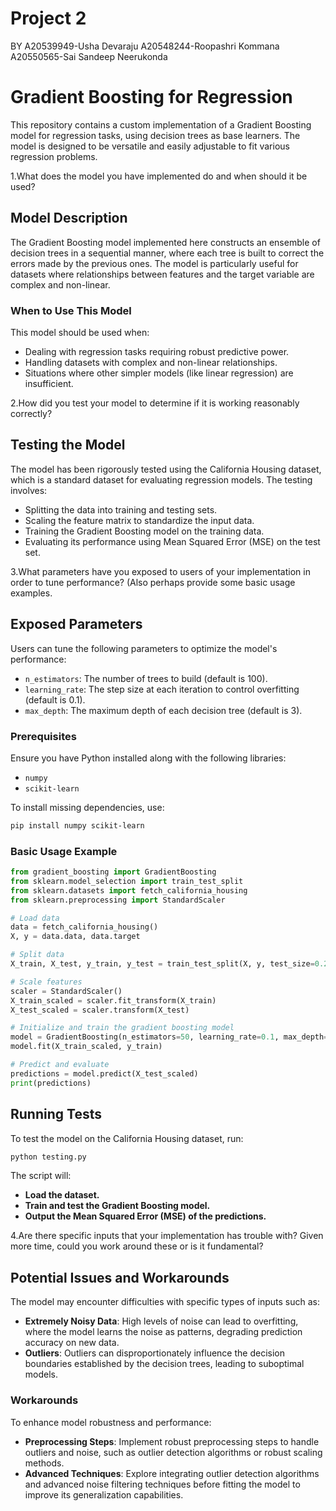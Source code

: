 # Project 2 
BY
A20539949-Usha Devaraju
A20548244-Roopashri Kommana
A20550565-Sai Sandeep Neerukonda

# Gradient Boosting for Regression

This repository contains a custom implementation of a Gradient Boosting model for regression tasks, using decision trees as base learners. The model is designed to be versatile and easily adjustable to fit various regression problems.

1.What does the model you have implemented do and when should it be used?
## Model Description

The Gradient Boosting model implemented here constructs an ensemble of decision trees in a sequential manner, where each tree is built to correct the errors made by the previous ones. The model is particularly useful for datasets where relationships between features and the target variable are complex and non-linear.

### When to Use This Model

This model should be used when:
- Dealing with regression tasks requiring robust predictive power.
- Handling datasets with complex and non-linear relationships.
- Situations where other simpler models (like linear regression) are insufficient.

2.How did you test your model to determine if it is working reasonably correctly?
## Testing the Model

The model has been rigorously tested using the California Housing dataset, which is a standard dataset for evaluating regression models. The testing involves:
- Splitting the data into training and testing sets.
- Scaling the feature matrix to standardize the input data.
- Training the Gradient Boosting model on the training data.
- Evaluating its performance using Mean Squared Error (MSE) on the test set.

3.What parameters have you exposed to users of your implementation in order to tune performance? (Also perhaps provide some basic usage examples.
## Exposed Parameters

Users can tune the following parameters to optimize the model's performance:
- `n_estimators`: The number of trees to build (default is 100).
- `learning_rate`: The step size at each iteration to control overfitting (default is 0.1).
- `max_depth`: The maximum depth of each decision tree (default is 3).

### Prerequisites

Ensure you have Python installed along with the following libraries:
- `numpy`
- `scikit-learn`

To install missing dependencies, use:
```bash
pip install numpy scikit-learn
```

### Basic Usage Example

```python
from gradient_boosting import GradientBoosting
from sklearn.model_selection import train_test_split
from sklearn.datasets import fetch_california_housing
from sklearn.preprocessing import StandardScaler

# Load data
data = fetch_california_housing()
X, y = data.data, data.target

# Split data
X_train, X_test, y_train, y_test = train_test_split(X, y, test_size=0.2, random_state=42)

# Scale features
scaler = StandardScaler()
X_train_scaled = scaler.fit_transform(X_train)
X_test_scaled = scaler.transform(X_test)

# Initialize and train the gradient boosting model
model = GradientBoosting(n_estimators=50, learning_rate=0.1, max_depth=3)
model.fit(X_train_scaled, y_train)

# Predict and evaluate
predictions = model.predict(X_test_scaled)
print(predictions)
```

## Running Tests
To test the model on the California Housing dataset, run:
```python
python testing.py
```
The script will:
- **Load the dataset.**
- **Train and test the Gradient Boosting model.**
- **Output the Mean Squared Error (MSE) of the predictions.**

4.Are there specific inputs that your implementation has trouble with? Given more time, could you work around these or is it fundamental?
## Potential Issues and Workarounds

The model may encounter difficulties with specific types of inputs such as:

- **Extremely Noisy Data**: High levels of noise can lead to overfitting, where the model learns the noise as patterns, degrading prediction accuracy on new data.
- **Outliers**: Outliers can disproportionately influence the decision boundaries established by the decision trees, leading to suboptimal models.

### Workarounds

To enhance model robustness and performance:
- **Preprocessing Steps**: Implement robust preprocessing steps to handle outliers and noise, such as outlier detection algorithms or robust scaling methods.
- **Advanced Techniques**: Explore integrating outlier detection algorithms and advanced noise filtering techniques before fitting the model to improve its generalization capabilities.

